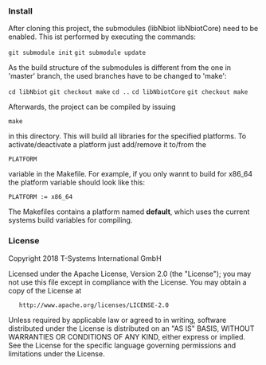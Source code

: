### Install

After cloning this project, the submodules (libNbiot libNbiotCore) need to be enabled.
This ist performed by executing the commands:

`git submodule init`
`git submodule update`

As the build structure of the submodules is different from the one in 'master' branch, the used
branches have to be changed to 'make':

`cd libNbiot`
`git checkout make`
`cd ..`
`cd libNbiotCore`
`git checkout make`

Afterwards, the project can be compiled by issuing

`make`

in this directory. This will build all libraries for the specified platforms. To activate/deactivate a
platform just add/remove it to/from the

`PLATFORM`

variable in the Makefile. For example, if you only wannt to build for x86_64 the platform variable should
look like this:

`PLATFORM := x86_64`

The Makefiles contains a platform named **default**, which uses the current systems build variables for
compiling.


### License

   Copyright 2018 T-Systems International GmbH

   Licensed under the Apache License, Version 2.0 (the "License");
   you may not use this file except in compliance with the License.
   You may obtain a copy of the License at

       http://www.apache.org/licenses/LICENSE-2.0

   Unless required by applicable law or agreed to in writing, software
   distributed under the License is distributed on an "AS IS" BASIS,
   WITHOUT WARRANTIES OR CONDITIONS OF ANY KIND, either express or implied.
   See the License for the specific language governing permissions and
   limitations under the License.
